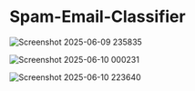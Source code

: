 # Spam-Email-Classifier

![Screenshot 2025-06-09 235835](https://github.com/user-attachments/assets/5eb59169-6deb-49f5-995f-99c95c23f563)


![Screenshot 2025-06-10 000231](https://github.com/user-attachments/assets/912f2025-fa5f-41ff-8801-2b62fdad27c4)

![Screenshot 2025-06-10 223640](https://github.com/user-attachments/assets/bb15028c-d56f-4ab4-a8d2-3e08c57cb7d8)


